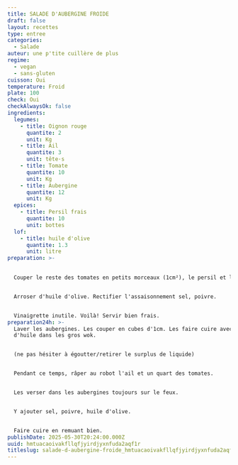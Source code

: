 ```yaml
---
title: SALADE D'AUBERGINE FROIDE
draft: false
layout: recettes
type: entree
categories:
  - Salade
auteur: une p'tite cuillère de plus
regime:
  - vegan
  - sans-gluten
cuisson: Oui
temperature: Froid
plate: 100
check: Oui
checkAlwaysOk: false
ingredients:
  legumes:
    - title: Oignon rouge
      quantite: 2
      unit: Kg
    - title: Ail
      quantite: 3
      unit: tête·s
    - title: Tomate
      quantite: 10
      unit: Kg
    - title: Aubergine
      quantite: 12
      unit: Kg
  epices:
    - title: Persil frais
      quantite: 10
      unit: bottes
  lof:
    - title: huile d'olive
      quantite: 1.3
      unit: litre
preparation: >-
  

  Couper le reste des tomates en petits morceaux (1cm²), le persil et les oignons.


  Arroser d'huile d'olive. Rectifier l'assaisonnement sel, poivre.


  Vinaigrette inutile. Voilà! Servir bien frais.
preparation24h: >-
  Laver les aubergines. Les couper en cubes d'1cm. Les faire cuire avec un peu
  d'huile dans les gros wok.


  (ne pas hésiter à égoutter/retirer le surplus de liquide)


  Pendant ce temps, râper au robot l'ail et un quart des tomates.


  Les verser dans les aubergines toujours sur le feux. 


  Y ajouter sel, poivre, huile d'olive.


  Faire cuire en remuant bien.
publishDate: 2025-05-30T20:24:00.000Z
uuid: hmtuacaoivakfllqfjyirdjyxnfuda2aqf1r
titleslug: salade-d-aubergine-froide_hmtuacaoivakfllqfjyirdjyxnfuda2aqf1r
---
```

